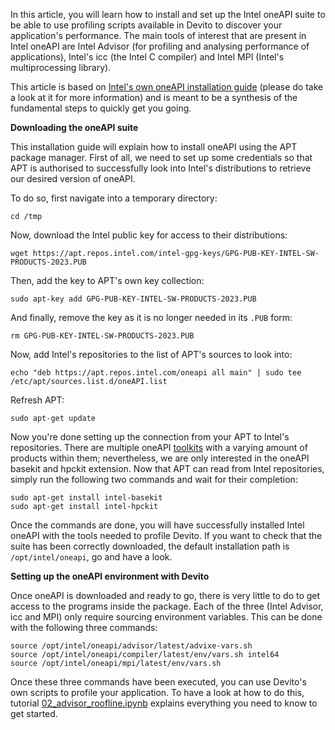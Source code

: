 In this article, you will learn how to install and set up the Intel oneAPI suite to be able to use profiling scripts available in Devito to discover your application's performance. The main tools of interest that are present in Intel oneAPI are Intel Advisor (for profiling and analysing performance of applications), Intel's icc (the Intel C compiler) and Intel MPI (Intel's multiprocessing library).

This article is based on [Intel's own oneAPI installation guide](https://software.intel.com/content/www/us/en/develop/articles/installation-guide-for-intel-oneapi-toolkits.html) (please do take a look at it for more information) and is meant to be a synthesis of the fundamental steps to quickly get you going.

**Downloading the oneAPI suite**

This installation guide will explain how to install oneAPI using the APT package manager. First of all, we need to set up some credentials so that APT is authorised to successfully look into Intel's distributions to retrieve our desired version of oneAPI.

To do so, first navigate into a temporary directory:

```
cd /tmp
```

Now, download the Intel public key for access to their distributions:

```
wget https://apt.repos.intel.com/intel-gpg-keys/GPG-PUB-KEY-INTEL-SW-PRODUCTS-2023.PUB
```

Then, add the key to APT's own key collection:

```
sudo apt-key add GPG-PUB-KEY-INTEL-SW-PRODUCTS-2023.PUB
```

And finally, remove the key as it is no longer needed in its `.PUB` form:

```
rm GPG-PUB-KEY-INTEL-SW-PRODUCTS-2023.PUB
```

Now, add Intel's repositories to the list of APT's sources to look into:

```
echo "deb https://apt.repos.intel.com/oneapi all main" | sudo tee /etc/apt/sources.list.d/oneAPI.list
```

Refresh APT:

```
sudo apt-get update
```

Now you're done setting up the connection from your APT to Intel's repositories. There are multiple oneAPI [toolkits](https://software.intel.com/content/www/us/en/develop/articles/installing-intel-oneapi-toolkits-via-apt.html) with a varying amount of products within them; nevertheless, we are only interested in the oneAPI basekit and hpckit extension. Now that APT can read from Intel repositories, simply run the following two commands and wait for their completion:

```
sudo apt-get install intel-basekit
sudo apt-get install intel-hpckit
```

Once the commands are done, you will have successfully installed Intel oneAPI with the tools needed to profile Devito. If you want to check that the suite has been correctly downloaded, the default installation path is `/opt/intel/oneapi`, go and have a look.


**Setting up the oneAPI environment with Devito**

Once oneAPI is downloaded and ready to go, there is very little to do to get access to the programs inside the package. Each of the three (Intel Advisor, icc and MPI) only require sourcing environment variables. This can be done with the following three commands:

```
source /opt/intel/oneapi/advisor/latest/advixe-vars.sh
source /opt/intel/oneapi/compiler/latest/env/vars.sh intel64
source /opt/intel/oneapi/mpi/latest/env/vars.sh
```

Once these three commands have been executed, you can use Devito's own scripts to profile your application. To have a look at how to do this, tutorial [02_advisor_roofline.ipynb](https://github.com/devitocodes/devito/blob/master/examples/performance/02_advisor_roofline.ipynb) explains everything you need to know to get started.